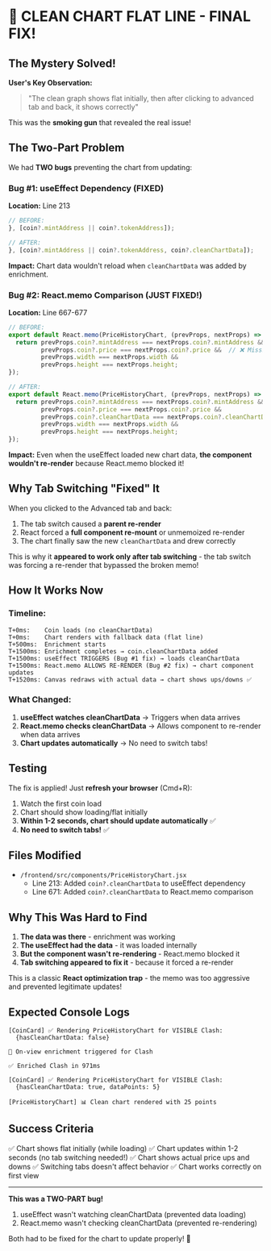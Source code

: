 # 🎯 CLEAN CHART FLAT LINE - FINAL FIX!

## The Mystery Solved!

**User's Key Observation:**
> "The clean graph shows flat initially, then after clicking to advanced tab and back, it shows correctly"

This was the **smoking gun** that revealed the real issue!

## The Two-Part Problem

We had **TWO bugs** preventing the chart from updating:

### Bug #1: useEffect Dependency (FIXED)
**Location:** Line 213
```jsx
// BEFORE:
}, [coin?.mintAddress || coin?.tokenAddress]);

// AFTER:
}, [coin?.mintAddress || coin?.tokenAddress, coin?.cleanChartData]);
```
**Impact:** Chart data wouldn't reload when `cleanChartData` was added by enrichment.

### Bug #2: React.memo Comparison (JUST FIXED!)
**Location:** Line 667-677
```jsx
// BEFORE:
export default React.memo(PriceHistoryChart, (prevProps, nextProps) => {
  return prevProps.coin?.mintAddress === nextProps.coin?.mintAddress &&
         prevProps.coin?.price === nextProps.coin?.price &&  // ❌ Missing cleanChartData!
         prevProps.width === nextProps.width &&
         prevProps.height === nextProps.height;
});

// AFTER:
export default React.memo(PriceHistoryChart, (prevProps, nextProps) => {
  return prevProps.coin?.mintAddress === nextProps.coin?.mintAddress &&
         prevProps.coin?.price === nextProps.coin?.price &&
         prevProps.coin?.cleanChartData === nextProps.coin?.cleanChartData &&  // ✅ Added!
         prevProps.width === nextProps.width &&
         prevProps.height === nextProps.height;
});
```

**Impact:** Even when the useEffect loaded new chart data, **the component wouldn't re-render** because React.memo blocked it!

## Why Tab Switching "Fixed" It

When you clicked to the Advanced tab and back:
1. The tab switch caused a **parent re-render**
2. React forced a **full component re-mount** or unmemoized re-render
3. The chart finally saw the new `cleanChartData` and drew correctly

This is why it **appeared to work only after tab switching** - the tab switch was forcing a re-render that bypassed the broken memo!

## How It Works Now

### Timeline:
```
T+0ms:    Coin loads (no cleanChartData)
T+0ms:    Chart renders with fallback data (flat line)
T+500ms:  Enrichment starts
T+1500ms: Enrichment completes → coin.cleanChartData added
T+1500ms: useEffect TRIGGERS (Bug #1 fix) → loads cleanChartData
T+1500ms: React.memo ALLOWS RE-RENDER (Bug #2 fix) → chart component updates
T+1520ms: Canvas redraws with actual data → chart shows ups/downs ✅
```

### What Changed:
1. **useEffect watches cleanChartData** → Triggers when data arrives
2. **React.memo checks cleanChartData** → Allows component to re-render when data arrives
3. **Chart updates automatically** → No need to switch tabs!

## Testing

The fix is applied! Just **refresh your browser** (Cmd+R):

1. Watch the first coin load
2. Chart should show loading/flat initially
3. **Within 1-2 seconds, chart should update automatically** ✅
4. **No need to switch tabs!** ✅

## Files Modified

- `/frontend/src/components/PriceHistoryChart.jsx`
  - Line 213: Added `coin?.cleanChartData` to useEffect dependency
  - Line 671: Added `coin?.cleanChartData` to React.memo comparison

## Why This Was Hard to Find

1. **The data was there** - enrichment was working
2. **The useEffect had the data** - it was loaded internally
3. **But the component wasn't re-rendering** - React.memo blocked it
4. **Tab switching appeared to fix it** - because it forced a re-render

This is a classic **React optimization trap** - the memo was too aggressive and prevented legitimate updates!

## Expected Console Logs

```
[CoinCard] ✅ Rendering PriceHistoryChart for VISIBLE Clash: 
  {hasCleanChartData: false}

🎯 On-view enrichment triggered for Clash

✅ Enriched Clash in 971ms

[CoinCard] ✅ Rendering PriceHistoryChart for VISIBLE Clash: 
  {hasCleanChartData: true, dataPoints: 5}

[PriceHistoryChart] 📊 Clean chart rendered with 25 points
```

## Success Criteria

✅ Chart shows flat initially (while loading)
✅ Chart updates within 1-2 seconds (no tab switching needed!)
✅ Chart shows actual price ups and downs
✅ Switching tabs doesn't affect behavior
✅ Chart works correctly on first view

---

**This was a TWO-PART bug!**
1. useEffect wasn't watching cleanChartData (prevented data loading)
2. React.memo wasn't checking cleanChartData (prevented re-rendering)

Both had to be fixed for the chart to update properly! 🎉
